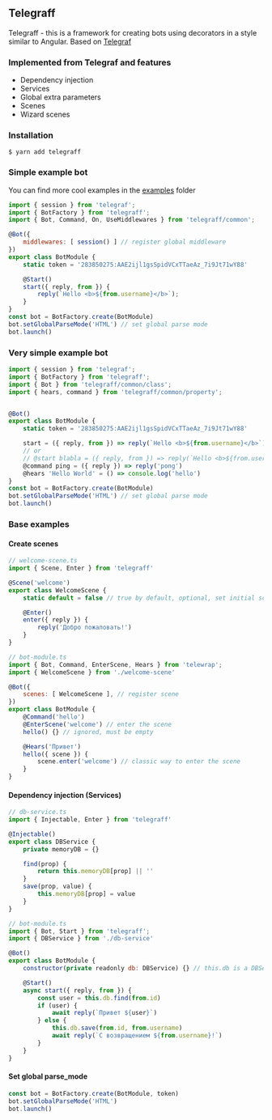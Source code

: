 ## Telegraff
Telegraff - this is a framework for creating bots using decorators in a style similar to Angular. Based on [Telegraf](https://github.com/telegraf/telegraf "Telegraf")

### Implemented from Telegraf and features
- Dependency injection
- Services
- Global extra parameters
- Scenes
- Wizard scenes

### Installation

```
$ yarn add telegraff
```

### Simple example bot
You can find more cool examples in the [examples](https://github.com/RealPeha/telegraff/tree/master/examples "examples") folder

```javascript
import { session } from 'telegraf';
import { BotFactory } from 'telegraff';
import { Bot, Command, On, UseMiddlewares } from 'telegraff/common';

@Bot({
    middlewares: [ session() ] // register global middleware
})
export class BotModule {
    static token = '283850275:AAE2ijl1gsSpidVCxTTaeAz_7i9Jt71wY88'

    @Start()
    start({ reply, from }) {
        reply(`Hello <b>${from.username}</b>`);
    }
}
const bot = BotFactory.create(BotModule)
bot.setGlobalParseMode('HTML') // set global parse mode
bot.launch()
```

### Very simple example bot
```javascript
import { session } from 'telegraf';
import { BotFactory } from 'telegraff';
import { Bot } from 'telegraff/common/class';
import { hears, command } from 'telegraff/common/property';


@Bot()
export class BotModule {
    static token = '283850275:AAE2ijl1gsSpidVCxTTaeAz_7i9Jt71wY88'

    start = ({ reply, from }) => reply(`Hello <b>${from.username}</b>`)
    // or
    // @start blabla = ({ reply, from }) => reply(`Hello <b>${from.username}</b>`)
    @command ping = ({ reply }) => reply('pong')
    @hears 'Hello World' = () => console.log('hello')
}
const bot = BotFactory.create(BotModule)
bot.setGlobalParseMode('HTML') // set global parse mode
bot.launch()
```

### Base examples
#### Create scenes
```javascript
// welcome-scene.ts
import { Scene, Enter } from 'telegraff'

@Scene('welcome')
export class WelcomeScene {
    static default = false // true by default, optional, set initial scene

    @Enter()
    enter({ reply }) {
        reply('Добро пожаловать!')
    }
}

// bot-module.ts
import { Bot, Command, EnterScene, Hears } from 'telewrap';
import { WelcomeScene } from './welcome-scene'

@Bot({
    scenes: [ WelcomeScene ], // register scene
})
export class BotModule {
    @Command('hello')
    @EnterScene('welcome') // enter the scene
    hello() {} // ignored, must be empty

    @Hears('Привет')
    hello({ scene }) {
        scene.enter('welcome') // classic way to enter the scene
    }
}
```

#### Dependency injection (Services)
```javascript
// db-service.ts
import { Injectable, Enter } from 'telegraff'

@Injectable()
export class DBService {
    private memoryDB = {}

    find(prop) {
	    return this.memoryDB[prop] || ''
    }
    save(prop, value) {
	    this.memoryDB[prop] = value
    }
}

// bot-module.ts
import { Bot, Start } from 'telegraff';
import { DBService } from './db-service'

@Bot()
export class BotModule {
    constructor(private readonly db: DBService) {} // this.db is a DBService instance

    @Start()
    async start({ reply, from }) {
        const user = this.db.find(from.id)
        if (user) {
            await reply(`Привет ${user}`)
        } else {
            this.db.save(from.id, from.username)
            await reply(`С возвращением ${from.username}!`)
        }
    }
}
```

#### Set global parse_mode
```javascript
const bot = BotFactory.create(BotModule, token)
bot.setGlobalParseMode('HTML')
bot.launch()
```
